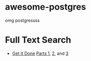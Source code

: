 # awesome-postgres
omg postgressss


Full Text Search
===============
* [Get It Done](http://shisaa.jp/postset/postgresql-full-text-search-part-1.html) [Parts 1](http://shisaa.jp/postset/postgresql-full-text-search-part-1.html),  [2](http://shisaa.jp/postset/postgresql-full-text-search-part-2.html), and [3](http://shisaa.jp/postset/postgresql-full-text-search-part-3.html)
